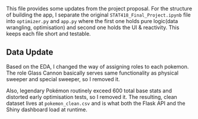 This file provides some updates from the project proposal. For the structure of building the app, I separate the original ```STAT418_Final_Project.ipynb``` file into ```optimizer.py``` and ```app.py``` where the first one holds pure logic(data wrangling, optimisation) and second one holds the UI & reactivity. This keeps each file short and testable.

## Data Update 
Based on the EDA, I changed the way of assigning roles to each pokemon. The role Glass Cannon basically serves same functionality as physical sweeper and special sweeper, so I removed it.

Also, legendary Pokémon routinely exceed 600 total base stats and distorted early optimisation tests, so I removed it. The resulting, clean dataset lives at ```pokemon_clean.csv``` and is what both the Flask API and the Shiny dashboard load at runtime.
